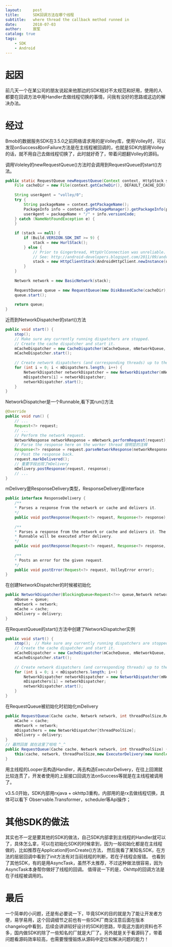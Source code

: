 ```yaml
---
layout:     post
title:      SDK回调方法在哪个线程
subtitle:   where thread the callback method runned in
date:       2018-07-03
author:     宸笙
catalog: true
tags:
    - SDK
    - Android
---
```



# 起因

前几天一个在某公司的朋友说起来他那边的SDK相对不太规范和好用，使用的人都要在回调方法中用Handler去做线程切换的事情，问我有没好的思路或这边的解决办法。

# 经过

Bmob的数据服务SDK在3.5.0之前网络请求用的是Volley库，使用Volley时，可以发现onSuccess和onFailure方法是在主线程被回调的，也就是SDK内部用Volley的话，就不用自己去做线程切换了，此时就好奇了，带着问题翻Volley的源码。
    
调用Voleley的newRequestQueue()方法时会调用到RequestQueue的start()方法。

```java
public static RequestQueue newRequestQueue(Context context, HttpStack stack) {
    File cacheDir = new File(context.getCacheDir(), DEFAULT_CACHE_DIR);
   
    String userAgent = "volley/0";
    try {
        String packageName = context.getPackageName();
        PackageInfo info = context.getPackageManager().getPackageInfo(packageName, 0);
        userAgent = packageName + "/" + info.versionCode;
    } catch (NameNotFoundException e) {
    }
   
    if (stack == null) {
        if (Build.VERSION.SDK_INT >= 9) {
            stack = new HurlStack();
        } else {
            // Prior to Gingerbread, HttpUrlConnection was unreliable.
            // See: http://android-developers.blogspot.com/2011/09/androids-http-clients.html
            stack = new HttpClientStack(AndroidHttpClient.newInstance(userAgent));
        }
    }
   
    Network network = new BasicNetwork(stack);
   
    RequestQueue queue = new RequestQueue(new DiskBasedCache(cacheDir), network);
    queue.start();
   
    return queue;
}
```

近而到NetworkDispatcher的start()方法

```java
public void start() {
    stop();  
    // Make sure any currently running dispatchers are stopped.
    // Create the cache dispatcher and start it.
    mCacheDispatcher = new CacheDispatcher(mCacheQueue, mNetworkQueue, mCache, mDelivery);
    mCacheDispatcher.start();
    
    // Create network dispatchers (and corresponding threads) up to the pool size.
    for (int i = 0; i < mDispatchers.length; i++) {
        NetworkDispatcher networkDispatcher = new NetworkDispatcher(mNetworkQueue, mNetwork,mCache, mDelivery);
        mDispatchers[i] = networkDispatcher;
        networkDispatcher.start();
    }
}
```
    
NetworkDispatcher是一个Runnable,看下其run()方法

```java
@Override
public void run() {
    // ...
    Request<?> request;
    // ... 
    // Perform the network request.
    NetworkResponse networkResponse = mNetwork.performRequest(request);
    // Parse the response here on the worker thread 很明显的注释
    Response<?> response = request.parseNetworkResponse(networkResponse);
    // Post the response back.
    request.markDelivered();
    // 重要字段出现了mDelivery
    mDelivery.postResponse(request, response);
    // ...
}
```
    
mDelivery是ResponseDelivery类型，ResponseDelivery是interface

```java
public interface ResponseDelivery {
    /**
    * Parses a response from the network or cache and delivers it.
    */
    public void postResponse(Request<?> request, Response<?> response);
    
    /**
    * Parses a response from the network or cache and delivers it. The provided
    * Runnable will be executed after delivery.
    */
    public void postResponse(Request<?> request, Response<?> response, Runnable runnable);
    
    /**
    * Posts an error for the given request.
    */
    public void postError(Request<?> request, VolleyError error);
}
```
    
在创建NetworkDispatcher的时候被初始化

```java
public NetworkDispatcher(BlockingQueue<Request<?>> queue,Network network, Cache cache,ResponseDelivery delivery) {
    mQueue = queue;
    mNetwork = network;
    mCache = cache;
    mDelivery = delivery;
}
```
在RequestQueue的start()方法中创建了NetworkDispatcher实例

```java
public void start() {
    stop();  // Make sure any currently running dispatchers are stopped.
    // Create the cache dispatcher and start it.
    mCacheDispatcher = new CacheDispatcher(mCacheQueue, mNetworkQueue, mCache, mDelivery);
    mCacheDispatcher.start();
    
    // Create network dispatchers (and corresponding threads) up to the pool size.
    for (int i = 0; i < mDispatchers.length; i++) {
        NetworkDispatcher networkDispatcher = new NetworkDispatcher(mNetworkQueue, mNetwork,mCache, mDelivery);
        mDispatchers[i] = networkDispatcher;
        networkDispatcher.start();
    }
}
```
在RequestQueue被初始化时初始化mDelivery

```java
public RequestQueue(Cache cache, Network network, int threadPoolSize,ResponseDelivery delivery) {
    mCache = cache;
    mNetwork = network;
    mDispatchers = new NetworkDispatcher[threadPoolSize];
    mDelivery = delivery;
}   
// 暮然回首 就在这里了哈哈 ^_^
public RequestQueue(Cache cache, Network network, int threadPoolSize) {
    this(cache, network, threadPoolSize,new ExecutorDelivery(new Handler(Looper.getMainLooper())));
}
```
用主线程的Looper去构造Handler，再去构造ExecutorDelivery，在往上回溯就比较连贯了，开发者使用的上层接口回调方法onSuccess等就是在主线程被调用了。

v3.5.0开始，SDK内部用rxjava + okhttp3重构，内部用的是rx去做线程切换，具体可以看下 Observable.Transformer，scheduler等Api操作；
  
# 其他SDK的做法

其实也不一定是要其他的SDK的做法，自己SDK内部拿到主线程的Handler就可以了，具体怎么拿，可以在初始化SDK的时候拿到，因为一般初始化都是在主线程做的，比如推荐在Application的onCreate()方法，
然后我看了某知名SDK，在方法的层层回调中看到了init方法有对当前线程的判断，若在子线程会报错。
    也看到了其他SDK，有的是用AsyncTask，虽然不太推荐，不过这种做法很容易，因为AsyncTask本身帮你做好了线程的回调。
    值得说一下的是，Okhttp的回调方法是在子线程被调用的。
    
# 最后

一个简单的小问题，还是有必要说一下，毕竟SDK的目的就是为了能让开发者方便，易学易用，这个回调细节之前也有一些SDK厂商没注意后面在版本changelog中看到，后续会讲讲较好设计的SDK的思路，毕竟这方面的资料也不多，国内做SDK的除了一些知名的厂就是大厂了。另外就是关于看源码了，带着问题看源码效率较高，也需要慢慢锻炼从源码中定位和解决问题的能力！
    
    

   
    
    
    
    
    
    
